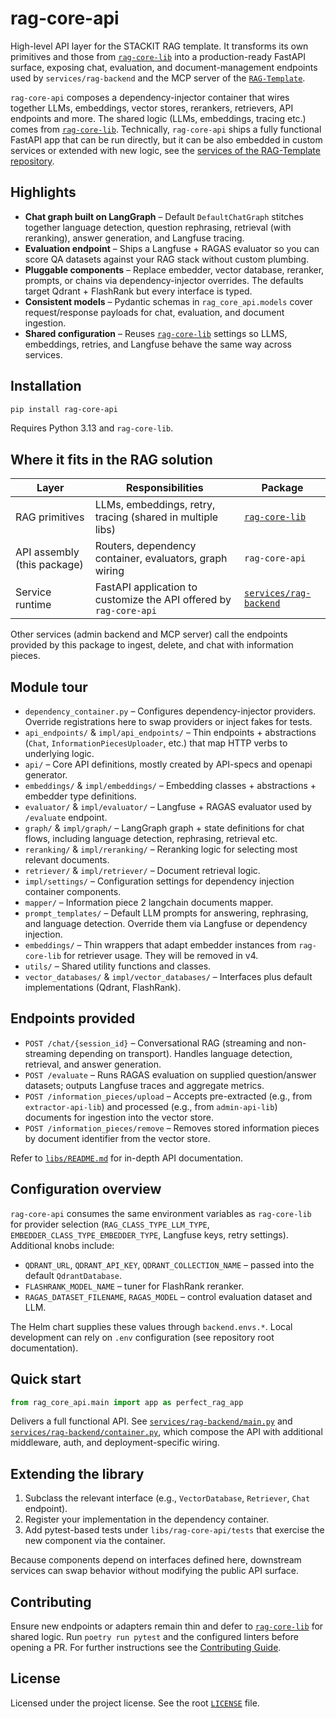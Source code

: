 # rag-core-api

High-level API layer for the STACKIT RAG template. It transforms its own primitives and those from [`rag-core-lib`](../rag-core-lib/) into a production-ready FastAPI surface, exposing chat, evaluation, and document-management endpoints used by `services/rag-backend` and the MCP server of the [`RAG-Template`](https://github.com/stackitcloud/rag-template).

`rag-core-api` composes a dependency-injector container that wires together LLMs, embeddings, vector stores, rerankers, retrievers, API endpoints and more. The shared logic (LLMs, embeddings, tracing etc.) comes from [`rag-core-lib`](../rag-core-lib/). Technically, `rag-core-api` ships a fully functional FastAPI app that can be run directly, but it can be also embedded in custom services or extended with new logic, see the [services of the RAG-Template repository](https://github.com/stackitcloud/rag-template/tree/main/services).

## Highlights

- **Chat graph built on LangGraph** – Default `DefaultChatGraph` stitches together language detection, question rephrasing, retrieval (with reranking), answer generation, and Langfuse tracing.
- **Evaluation endpoint** – Ships a Langfuse + RAGAS evaluator so you can score QA datasets against your RAG stack without custom plumbing.
- **Pluggable components** – Replace embedder, vector database, reranker, prompts, or chains via dependency-injector overrides. The defaults target Qdrant + FlashRank but every interface is typed.
- **Consistent models** – Pydantic schemas in `rag_core_api.models` cover request/response payloads for chat, evaluation, and document ingestion.
- **Shared configuration** – Reuses [`rag-core-lib`](../rag-core-lib/) settings so LLMS, embeddings, retries, and Langfuse behave the same way across services.

## Installation

```bash
pip install rag-core-api
```

Requires Python 3.13 and `rag-core-lib`.

## Where it fits in the RAG solution

| Layer | Responsibilities | Package |
| --- | --- | --- |
| RAG primitives | LLMs, embeddings, retry, tracing (shared in multiple libs) | [`rag-core-lib`](../rag-core-lib/) |
| API assembly (this package) | Routers, dependency container, evaluators, graph wiring | `rag-core-api` |
| Service runtime | FastAPI application to customize the API offered by `rag-core-api` | [`services/rag-backend`](https://github.com/stackitcloud/rag-template/tree/main/services/rag-backend) |

Other services (admin backend and MCP server) call the endpoints provided by this package to ingest, delete, and chat with information pieces.

## Module tour

- `dependency_container.py` – Configures dependency-injector providers. Override registrations here to swap providers or inject fakes for tests.
- `api_endpoints/` & `impl/api_endpoints/` – Thin endpoints + abstractions (`Chat`, `InformationPiecesUploader`, etc.) that map HTTP verbs to underlying logic.
- `api/` – Core API definitions, mostly created by API-specs and openapi generator.
- `embeddings/` & `impl/embeddings/` – Embedding classes + abstractions + embedder type definitions.
- `evaluator/` & `impl/evaluator/` – Langfuse + RAGAS evaluator used by `/evaluate` endpoint.
- `graph/` & `impl/graph/` – LangGraph graph + state definitions for chat flows, including language detection, rephrasing, retrieval etc.
- `reranking/` & `impl/reranking/` – Reranking logic for selecting most relevant documents.
- `retriever/` & `impl/retriever/` – Document retrieval logic.
- `impl/settings/` – Configuration settings for dependency injection container components.
- `mapper/` – Information piece 2 langchain documents mapper.
- `prompt_templates/` – Default LLM prompts for answering, rephrasing, and language detection. Override them via Langfuse or dependency injection.
- `embeddings/` – Thin wrappers that adapt embedder instances from `rag-core-lib` for retriever usage. They will be removed in v4.
- `utils/` – Shared utility functions and classes.
- `vector_databases/` & `impl/vector_databases/` – Interfaces plus default implementations (Qdrant, FlashRank).

## Endpoints provided

- `POST /chat/{session_id}` – Conversational RAG (streaming and non-streaming depending on transport). Handles language detection, retrieval, and answer generation.
- `POST /evaluate` – Runs RAGAS evaluation on supplied question/answer datasets; outputs Langfuse traces and aggregate metrics.
- `POST /information_pieces/upload` – Accepts pre-extracted (e.g., from `extractor-api-lib`) and processed (e.g., from `admin-api-lib`) documents for ingestion into the vector store.
- `POST /information_pieces/remove` – Removes stored information pieces by document identifier from the vector store.

Refer to [`libs/README.md`](../README.md#1-rag-core-api) for in-depth API documentation.

## Configuration overview

`rag-core-api` consumes the same environment variables as `rag-core-lib` for provider selection (`RAG_CLASS_TYPE_LLM_TYPE`, `EMBEDDER_CLASS_TYPE_EMBEDDER_TYPE`, Langfuse keys, retry settings). Additional knobs include:

- `QDRANT_URL`, `QDRANT_API_KEY`, `QDRANT_COLLECTION_NAME` – passed into the default `QdrantDatabase`.
- `FLASHRANK_MODEL_NAME` – tuner for FlashRank reranker.
- `RAGAS_DATASET_FILENAME`, `RAGAS_MODEL` – control evaluation dataset and LLM.

The Helm chart supplies these values through `backend.envs.*`. Local development can rely on `.env` configuration (see repository root documentation).

## Quick start

```python
from rag_core_api.main import app as perfect_rag_app
```

Delivers a full functional API. See [`services/rag-backend/main.py`](https://github.com/stackitcloud/rag-template/blob/main/services/rag-backend/main.py) and [`services/rag-backend/container.py`](https://github.com/stackitcloud/rag-template/blob/main/services/rag-backend/container.py), which compose the API with additional middleware, auth, and deployment-specific wiring.

## Extending the library

1. Subclass the relevant interface (e.g., `VectorDatabase`, `Retriever`, `Chat` endpoint).
2. Register your implementation in the dependency container.
3. Add pytest-based tests under `libs/rag-core-api/tests` that exercise the new component via the container.

Because components depend on interfaces defined here, downstream services can swap behavior without modifying the public API surface.

## Contributing

Ensure new endpoints or adapters remain thin and defer to [`rag-core-lib`](../rag-core-lib/) for shared logic. Run `poetry run pytest` and the configured linters before opening a PR. For further instructions see the [Contributing Guide](https://github.com/stackitcloud/rag-template/blob/main/CONTRIBUTING.md).

## License

Licensed under the project license. See the root [`LICENSE`](https://github.com/stackitcloud/rag-template/blob/main/LICENSE) file.
